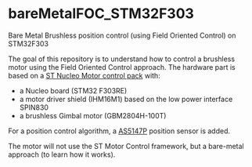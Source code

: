 # bareMetalFOC_STM32F303
Bare Metal Brushless position control (using Field Oriented Control) on STM32F303

The goal of this repository is to understand how to control a brushless motor using the Field Oriented Control approach. The hardware part is based on a [ST Nucleo Motor control pack](https://my.st.com/content/my_st_com/en/products/evaluation-tools/product-evaluation-tools/stm32-nucleo-expansion-boards/p-nucleo-ihm03.html#resource) with:

 * a Nucleo board (STM32 F303RE)
 * a motor driver shield (IHM16M1) based on the low power interface SPIN830
 * a brushless Gimbal motor (GBM2804H-100T)

For a position control algorithm, a [AS5147P](https://ams.com/as5147padapterboard) position sensor is added.

The motor will not use the ST Motor Control framework, but a bare-metal approach (to learn how it works).
